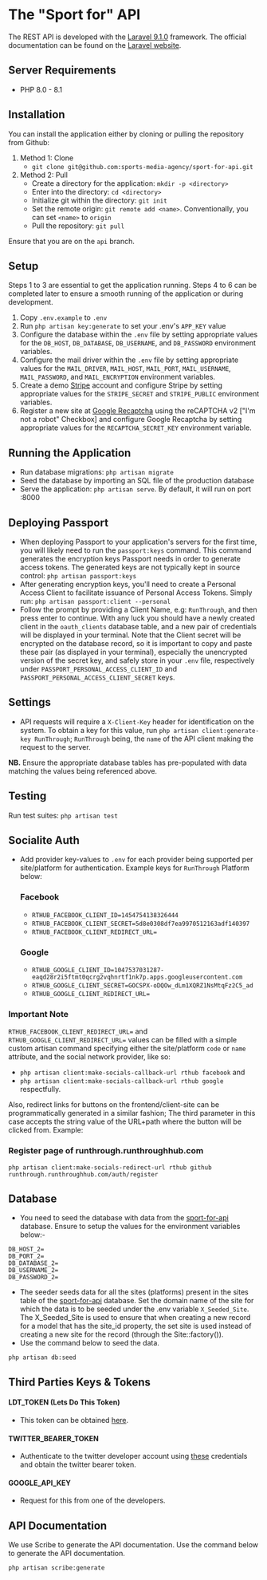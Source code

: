 # The "Sport for" API

The REST API is developed with the [Laravel 9.1.0](https://github.com/laravel/laravel/tree/v9.1.0) framework. The official documentation can be found on the [Laravel website](https://laravel.com/docs/9.x).

## Server Requirements
- PHP 8.0 - 8.1

## Installation
You can install the application either by cloning or pulling the repository from Github:
1. Method 1: Clone
    - `git clone git@github.com:sports-media-agency/sport-for-api.git`
2. Method 2: Pull
    - Create a directory for the application: `mkdir -p <directory>`
    - Enter into the directory: `cd <directory>`
    - Initialize git within the directory: `git init`
    - Set the remote origin: `git remote add <name>`. Conventionally, you can set `<name>` to `origin`
    - Pull the repository: `git pull`

Ensure that you are on the `api` branch.

## Setup
Steps 1 to 3 are essential to get the application running. Steps 4 to 6 can be completed later to ensure a smooth running of the application or during development.
1. Copy `.env.example` to `.env`
2. Run `php artisan key:generate` to set your .env's `APP_KEY` value
3. Configure the database within the `.env` file by setting appropriate values for the `DB_HOST`, `DB_DATABASE`, `DB_USERNAME`, and `DB_PASSWORD` environment variables.
4. Configure the mail driver within the `.env` file by setting appropriate values for the `MAIL_DRIVER`, `MAIL_HOST`, `MAIL_PORT`, `MAIL_USERNAME`, `MAIL_PASSWORD`, and `MAIL_ENCRYPTION` environment variables.
5. Create a demo [Stripe](https://stripe.com/) account and configure Stripe by setting appropriate values for the `STRIPE_SECRET` and `STRIPE_PUBLIC` environment variables.
6. Register a new site at [Google Recaptcha](https://www.google.com/recaptcha) using the reCAPTCHA v2 ["I'm not a robot" Checkbox] and configure Google Recaptcha by setting appropriate values for the `RECAPTCHA_SECRET_KEY` environment variable.

## Running the Application
- Run database migrations: `php artisan migrate`
- Seed the database by importing an SQL file of the production database
- Serve the application: `php artisan serve`. By default, it will run on port :8000


## Deploying Passport
- When deploying Passport to your application's servers for the first time, you will likely need to run the `passport:keys` command. This command generates the encryption keys Passport needs in order to generate access tokens. The generated keys are not typically kept in source control:
`php artisan passport:keys`
- After generating encryption keys, you'll need to create a Personal Access Client to facilitate issuance of Personal Access Tokens. Simply run:
`php artisan passport:client --personal`
- Follow the prompt by providing a Client Name, e.g: `RunThrough`, and then press enter to continue. With any luck you should have a newly created client in the `oauth_clients` database table, and a new pair of credentials will be displayed in your terminal. Note that the Client secret will be encrypted on the database record, so it is important to
copy and paste these pair (as displayed in your terminal), especially the unencrypted version of the secret key, and safely store in your `.env` file, respectively under `PASSPORT_PERSONAL_ACCESS_CLIENT_ID` and `PASSPORT_PERSONAL_ACCESS_CLIENT_SECRET` keys.


## Settings
- API requests will require a `X-Client-Key` header for identification on the system. To obtain a key for this value, run `php artisan client:generate-key RunThrough`; `RunThrough` being, the `name` of the API client making the request to the server.

<b>NB.</b> Ensure the appropriate database tables has pre-populated with data matching the values being referenced above.

## Testing
Run test suites: `php artisan test`

## Socialite Auth
- Add provider key-values to `.env` for each provider being supported per site/platform for authentication. Example keys for `RunThrough` Platform below:
  ### Facebook
  - `RTHUB_FACEBOOK_CLIENT_ID=1454754138326444`
  - `RTHUB_FACEBOOK_CLIENT_SECRET=5d8e0308df7ea9970512163adf140397`
  - `RTHUB_FACEBOOK_CLIENT_REDIRECT_URL=`
  ### Google
  - `RTHUB_GOOGLE_CLIENT_ID=1047537031287-eaqd28r2i5ftmt0qcrg2vqhnrtf1nk7p.apps.googleusercontent.com`
  - `RTHUB_GOOGLE_CLIENT_SECRET=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`
  - `RTHUB_GOOGLE_CLIENT_REDIRECT_URL=`
    
### Important Note
`RTHUB_FACEBOOK_CLIENT_REDIRECT_URL=` and `RTHUB_GOOGLE_CLIENT_REDIRECT_URL=` values can be filled with a simple custom artisan command specifying either the site/platform `code` or `name` attribute, and the social network provider, like so:
- `php artisan client:make-socials-callback-url rthub facebook`
and
- `php artisan client:make-socials-callback-url rthub google`
respectfully.

Also, redirect links for buttons on the frontend/client-site can be programmatically generated in a similar fashion; The third parameter in this case accepts the string value of the URL+path where the button will be clicked from. Example:
### Register page of runthrough.runthroughhub.com
`php artisan client:make-socials-redirect-url rthub github runthrough.runthroughhub.com/auth/register`

## Database
- You need to seed the database with data from the [sport-for-api](https://github.com/sports-media-agency/sport-for-api) database. Ensure to setup the values for the environment variables below:-

```
DB_HOST_2=
DB_PORT_2=
DB_DATABASE_2=
DB_USERNAME_2=
DB_PASSWORD_2=
```
- The seeder seeds data for all the sites (platforms) present in the sites table of the [sport-for-api](https://github.com/sports-media-agency/sport-for-api) database. Set the domain name of the site for which the data is to be seeded under the .env variable `X_Seeded_Site`. The X_Seeded_Site is used to ensure that when creating a new record for a model that has the site_id property, the set site is used instead of creating a new site for the record (through the Site::factory()).
- Use the command below to seed the data.

```
php artisan db:seed
```

## Third Parties Keys & Tokens
#### LDT_TOKEN (Lets Do This Token)
- This token can be obtained [here](https://sportstechsolutions.slack.com/archives/C02TBFKKHM2/p1667469681807239).

#### TWITTER_BEARER_TOKEN
- Authenticate to the twitter developer account using [these](https://sportstechsolutions.slack.com/archives/C02T97REQ0K/p1645701603057659) credentials and obtain the twitter bearer token.

#### GOOGLE_API_KEY
- Request for this from one of the developers.

## API Documentation
We use Scribe to generate the API documentation. Use the command below to generate the API documentation.
```
php artisan scribe:generate
```
